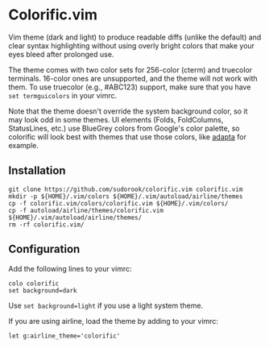 # Colorific.vim

Vim theme (dark and light) to produce readable diffs (unlike the default) and
clear syntax highlighting without using overly bright colors that make your
eyes bleed after prolonged use.

The theme comes with two color sets for 256-color (cterm) and truecolor
terminals.  16-color ones are unsupported, and the theme will not work with
them. To use truecolor (e.g., #ABC123) support, make sure that you have `set
termguicolors` in your vimrc.

Note that the theme doesn't override the system background color, so it may
look odd in some themes. UI elements (Folds, FoldColumns, StatusLines, etc.)
use BlueGrey colors from Google's color palette, so colorific will look best
with themes that use those colors, like
[adapta](https://github.com/adapta-project/adapta-gtk-theme) for example.


## Installation

```
git clone https://github.com/sudorook/colorific.vim colorific.vim
mkdir -p ${HOME}/.vim/colors ${HOME}/.vim/autoload/airline/themes
cp -f colorific.vim/colors/colorific.vim ${HOME}/.vim/colors/
cp -f autoload/airline/themes/colorific.vim ${HOME}/.vim/autoload/airline/themes/
rm -rf colorific.vim/
```


## Configuration

Add the following lines to your vimrc:
```
colo colorific
set background=dark
```

Use `set background=light` if you use a light system theme.

If you are using airline, load the theme by adding to your vimrc:
```
let g:airline_theme='colorific'
```
